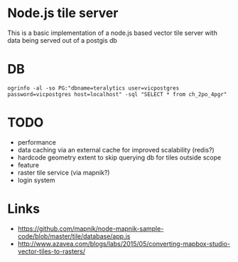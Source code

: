# Node.js tile server

This is a basic implementation of a node.js based vector tile server with data being served out of a postgis db

# DB

    ogrinfo -al -so PG:"dbname=teralytics user=vicpostgres password=vicpostgres host=localhost" -sql "SELECT * from ch_2po_4pgr"


# TODO

* performance
 * data caching via an external cache for improved scalability (redis?)
 * hardcode geometry extent to skip querying db for tiles outside scope
* feature
 * raster tile service (via mapnik?)
 * login system

# Links

- https://github.com/mapnik/node-mapnik-sample-code/blob/master/tile/database/app.js
- http://www.azavea.com/blogs/labs/2015/05/converting-mapbox-studio-vector-tiles-to-rasters/
